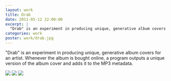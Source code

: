 ```yaml
---
layout: work
title: Drab
date: 2011-05-12 22:00:00
excerpt: |
  "Drab" is an experiment in producing unique, generative album covers for an artist. Whenever the album is bought online, a program outputs a unique version of the album cover and adds it to the MP3 metadata.
categories: work
poster: work/drab.jpg
---
```


"Drab" is an experiment in producing unique, generative album covers for an artist. Whenever the album is bought online, a program outputs a unique version of the album cover and adds it to the MP3 metadata.

<img src="{% asset_path work/drab1.jpg %}" />
<img src="{% asset_path work/drab2.jpg %}" />
<img src="{% asset_path work/drab3.jpg %}" />
